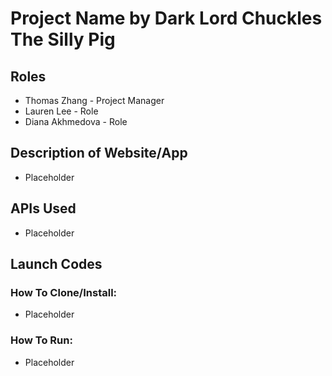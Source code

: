 # Project Name by Dark Lord Chuckles The Silly Pig

## Roles
* Thomas Zhang - Project Manager
* Lauren Lee - Role
* Diana Akhmedova - Role

## Description of Website/App
* Placeholder

## APIs Used
* Placeholder

## Launch Codes
### How To Clone/Install:
* Placeholder
### How To Run:
* Placeholder
